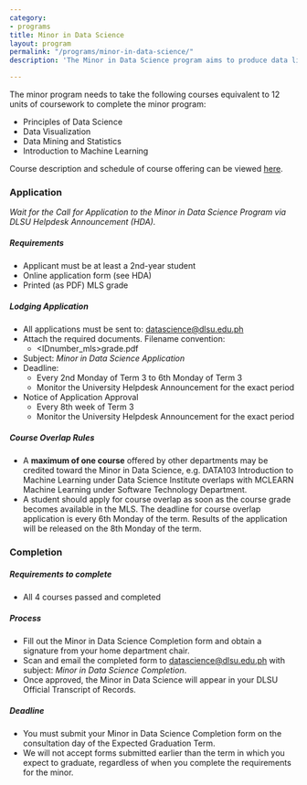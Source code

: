 ```yaml
---
category:
- programs
title: Minor in Data Science
layout: program
permalink: "/programs/minor-in-data-science/"
description: 'The Minor in Data Science program aims to produce data literate graduates by equipping the students across the different disciplines with a working knowledge of statistics, probability, and computation enabling them to design and execute precise computational and inferential data analysis for their discipline.'

---
```

The minor program needs to take the following courses equivalent to 12 units of coursework to complete the minor program:

* Principles of Data Science
* Data Visualization
* Data Mining and Statistics
* Introduction to Machine Learning

Course description and schedule of course offering can be viewed [here](https://drive.google.com/file/d/1FDaDayD7_q7Y66ojUW6kAnkIK9V1K5oJ/view?usp=sharing).

### Application

_Wait for the Call for Application to the Minor in Data Science Program via DLSU Helpdesk Announcement (HDA)._

##### Requirements

* Applicant must be at least a 2nd-year student
* Online application form (see HDA)
* Printed (as PDF) MLS grade

##### Lodging Application

* All applications must be sent to: [datascience@dlsu.edu.ph](mailto:datascience@dlsu.edu.ph)
* Attach the required documents. Filename convention:
  * <IDnumber_mls>grade.pdf
* Subject: _Minor in Data Science Application_
* Deadline:
  * Every 2nd Monday of Term 3 to 6th Monday of Term 3
  * Monitor the University Helpdesk Announcement for the exact period
* Notice of Application Approval
  * Every 8th week of Term 3
  * Monitor the University Helpdesk Announcement for the exact period

##### Course Overlap Rules

* A **maximum of one course** offered by other departments may be credited toward the Minor in Data Science, e.g. DATA103 Introduction to Machine Learning under Data Science Institute overlaps with MCLEARN Machine Learning under Software Technology Department.
* A student should apply for course overlap as soon as the course grade becomes available in the MLS. The deadline for course overlap application is every 6th Monday of the term. Results of the application will be released on the 8th Monday of the term.

### Completion

##### Requirements to complete

* All 4 courses passed and completed

##### Process

* Fill out the Minor in Data Science Completion form and obtain a signature from your home department chair.
* Scan and email the completed form to [datascience@dlsu.edu.ph](mailto:datascience@dlsu.edu.ph) with subject: _Minor in Data Science Completion_.
* Once approved, the Minor in Data Science will appear in your DLSU Official Transcript of Records.

##### Deadline

* You must submit your Minor in Data Science Completion form on the consultation day of the Expected Graduation Term.
* We will not accept forms submitted earlier than the term in which you expect to graduate, regardless of when you complete the requirements for the minor.